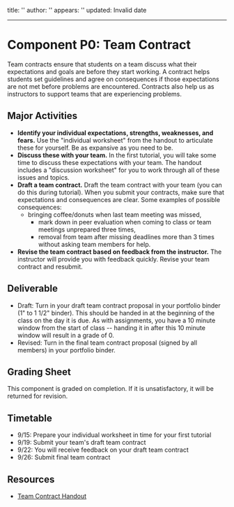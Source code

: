 title: ''
author: ''
appears: ''
updated: Invalid date

---

# Component P0: Team Contract

Team contracts ensure that students on a team discuss what their expectations and goals are before they start working.  A contract helps students set guidelines and agree on consequences if those expectations are not met before problems are encountered. Contracts also help us as instructors to support teams that are experiencing problems.

## Major Activities

* **Identify your individual expectations, strengths, weaknesses, and fears.** Use the "individual worksheet" from the handout to articulate these for yourself. Be as expansive as you need to be.
* **Discuss these with your team.** In the first tutorial, you will take some time to discuss these expectations with your team. The handout includes a "discussion worksheet" for you to work through all of these issues and topics.
* **Draft a team contract.** Draft the team contract with your team (you can do this during tutorial). When you submit your contracts, make sure that expectations and consequences are clear.  Some examples of possible consequences:
    * bringing coffee/donuts when last team meeting was missed,
        * mark down in peer evaluation when coming to class or team meetings unprepared three times,
        * removal from team after missing deadlines more than 3 times without asking team members for help.
* **Revise the team contract based on feedback from the instructor.** The instructor will provide you with feedback quickly. Revise your team contract and resubmit.

## Deliverable

* Draft: Turn in your draft team contract proposal in your portfolio binder (1" to 1 1/2" binder). This should be handed in at the beginning of the class on the day it is due. As with assignments, you have a 10 minute window from the start of class -- handing it in after this 10 minute window will result in a grade of 0.
* Revised: Turn in the final team contract proposal (signed by all members) in your portfolio binder.

## Grading Sheet

This component is graded on completion. If it is unsatisfactory, it will be returned for revision.

## Timetable

* 9/15: Prepare your individual worksheet in time for your first tutorial
* 9/19: Submit your team's draft team contract
* 9/22: You will receive feedback on your draft team contract
* 9/26: Submit final team contract

## Resources

* [Team Contract Handout](Teaching/TeamContract-Handout.docx)
